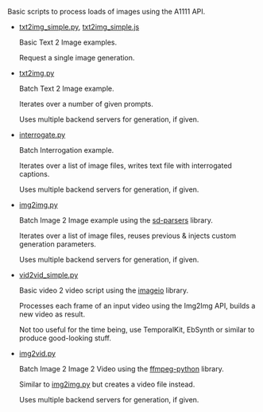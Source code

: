 Basic scripts to process loads of images using the A1111 API.

* [txt2img_simple.py](api/txt2img_simple.py), [txt2img_simple.js](api/txt2img_simple.js)

  Basic Text 2 Image examples.
  
  Request a single image generation.

* [txt2img.py](api/txt2img.py)

  Batch Text 2 Image example.
  
  Iterates over a number of given prompts.
  
  Uses multiple backend servers for generation, if given.

* [interrogate.py](api/interrogate.py)

  Batch Interrogation example.

  Iterates over a list of image files, writes text file with interrogated captions.

  Uses multiple backend servers for generation, if given.

* [img2img.py](api/img2img.py)

  Batch Image 2 Image example using the [sd-parsers](https://github.com/d3x-at/sd-parsers) library.
  
  Iterates over a list of image files, reuses previous & injects custom generation parameters.
  
  Uses multiple backend servers for generation, if given.

* [vid2vid_simple.py](api/vid2vid_simple.py)

  Basic video 2 video script using the [imageio](https://github.com/imageio/imageio) library.

  Processes each frame of an input video using the Img2Img API, builds a new video as result.

  Not too useful for the time being, use TemporalKit, EbSynth or similar to produce good-looking stuff.

* [img2vid.py](api/img2vid.py)

  Batch Image 2 Image 2 Video using the [ffmpeg-python](https://github.com/kkroening/ffmpeg-python) library.
  
  Similar to [img2img.py](api/img2img.py) but creates a video file instead.

  Uses multiple backend servers for generation, if given.
